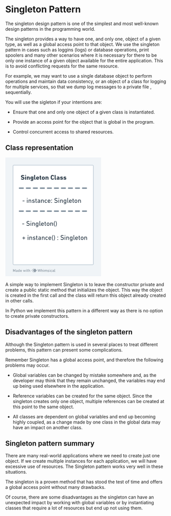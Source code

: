 
# Singleton Pattern

The singleton design pattern is one of the simplest and most well-known design patterns in the programming world.

The singleton provides a way to have one, and only one, object of a given type, as well as a global access point to that object. We use the singleton pattern in cases such as loggins (logs) or database operations, print spoolers and many other scenarios where it is necessary for there to be only one instance of a given object available for the entire application. This is to avoid conflicting requests for the same resource.

For example, we may want to use a single database object to perform operations and maintain data consistency, or an object of a class for logging for multiple services, so that we dump log messages to a private file , sequentially.

You will use the sigleton if your intentions are:

- Ensure that one and only one object of a given class is instantiated.

- Provide an access point for the object that is global in the program.

- Control concurrent access to shared resources.

## Class representation

<img src="https://github.com/bruiglesias/design-pattern-python/blob/main/singleton/images/singleton_img.png" />

A simple way to implement Singleton is to leave the constructor private and create a public static method that initializes the object. This way the object is created in the first call and the class will return this object already created in other calls.

In Python we implement this pattern in a different way as there is no option to create private constructors.


## Disadvantages of the singleton pattern

Although the Singleton pattern is used in several places to treat different problems, this pattern can present some complications.

Remember Singleton has a global access point, and therefore the following problems may occur.

- Global variables can be changed by mistake somewhere and, as the developer may think that they remain unchanged, the variables may end up being used elsewhere in the application.

- Reference variables can be created for the same object. Since the singleton creates only one object, multiple references can be created at this point to the same object.

- All classes are dependent on global variables and end up becoming highly coupled, as a change made by one class in the global data may have an impact on another class.

## Singleton pattern summary

There are many real-world applications where we need to create just one object. If we create multiple instances for each application, we will have excessive use of resources. The Singleton pattern works very well in these situations.

The singleton is a proven method that has stood the test of time and offers a global access point without many drawbacks.

Of course, there are some disadvantages as the singleton can have an unexpected impact by working with global variables or by instantiating classes that require a lot of resources but end up not using them.
